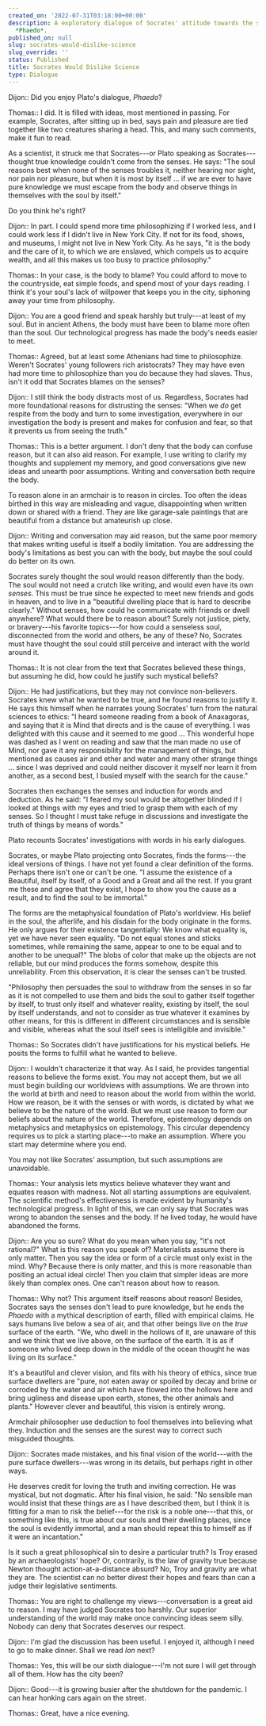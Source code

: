 ```yaml
---
created_on: '2022-07-31T03:18:00+00:00'
description: A exploratory dialogue of Socrates' attitude towards the senses within
  *Phaedo*.
published_on: null
slug: socrates-would-dislike-science
slug_override: ''
status: Published
title: Socrates Would Dislike Science
type: Dialogue
---
```

Dijon:: Did you enjoy Plato's dialogue, *Phaedo*?

Thomas:: I did. It is filled with ideas, most mentioned in passing. For example, Socrates, after sitting up in bed, says pain and pleasure are tied together like two creatures sharing a head. This, and many such comments, make it fun to read.

As a scientist, it struck me that Socrates---or Plato speaking as Socrates---thought true knowledge couldn't come from the senses. He says: "The soul reasons best when none of the senses troubles it, neither hearing nor sight, nor pain nor pleasure, but when it is most by itself ... if we are ever to have pure knowledge we must escape from the body and observe things in themselves with the soul by itself."

Do you think he's right?

Dijon:: In part. I could spend more time philosophizing if I worked less, and I could work less if I didn't live in New York City. If not for its food, shows, and museums, I might not live in New York City. As he says, "it is the body and the care of it, to which we are enslaved, which compels us to acquire wealth, and all this makes us too busy to practice philosophy."

Thomas:: In your case, is the body to blame? You could afford to move to the countryside, eat simple foods, and spend most of your days reading. I think it's your soul's lack of willpower that keeps you in the city, siphoning away your time from philosophy.

Dijon:: You are a good friend and speak harshly but truly---at least of my soul. But in ancient Athens, the body must have been to blame more often than the soul. Our technological progress has made the body's needs easier to meet.

Thomas:: Agreed, but at least some Athenians had time to philosophize. Weren't Socrates' young followers rich aristocrats? They may have even had more time to philosophize than you do because they had slaves. Thus, isn't it odd that Socrates blames on the senses?

Dijon:: I still think the body distracts most of us. Regardless, Socrates had more foundational reasons for distrusting the senses: "When we *do* get respite from the body and turn to some investigation, everywhere in our investigation the body is present and makes for confusion and fear, so that it prevents us from seeing the truth."

Thomas:: This is a better argument. I don't deny that the body can confuse reason, but it can also aid reason. For example, I use writing to clarify my thoughts and supplement my memory, and good conversations give new ideas and unearth poor assumptions. Writing and conversation both require the body.

To reason alone in an armchair is to reason in circles. Too often the ideas birthed in this way are misleading and vague, disappointing when written down or shared with a friend. They are like garage-sale paintings that are beautiful from a distance but amateurish up close.

Dijon:: Writing and conversation may aid reason, but the same poor memory that makes writing useful is itself a bodily limitation. You are addressing the body's limitations as best you can with the body, but maybe the soul could do better on its own.

Socrates surely thought the soul would reason differently than the body. The soul would not need a crutch like writing, and would even have its own *senses*. This must be true since he expected to meet new friends and gods in heaven, and to live in a "beautiful dwelling place that is hard to describe clearly." Without senses, how could he communicate with friends or dwell anywhere? What would there be to reason about? Surely not justice, piety, or bravery---his favorite topics---for how could a senseless soul, disconnected from the world and others, be any of these? No, Socrates must have thought the soul could still perceive and interact with the world around it.

Thomas:: It is not clear from the text that Socrates believed these things, but assuming he did, how could he justify such mystical beliefs?

Dijon:: He had justifications, but they may not convince non-believers. Socrates knew what he wanted to be true, and he found reasons to justify it. He says this himself when he narrates young Socrates' turn from the natural sciences to ethics: "I heard someone reading from a book of Anaxagoras, and saying that it is Mind that directs and is the cause of everything. I was delighted with this cause and it seemed to me good ... This wonderful hope was dashed as I went on reading and saw that the man made no use of Mind, nor gave it any responsibility for the management of things, but mentioned as causes air and ether and water and many other strange things ... since I was deprived and could neither discover it myself nor learn it from another, as a second best, I busied myself with the search for the cause."

Socrates then exchanges the senses and induction for words and deduction. As he said: "I feared my soul would be altogether blinded if I looked at things with my eyes and tried to grasp them with each of my senses. So I thought I must take refuge in discussions and investigate the truth of things by means of words."

Plato recounts Socrates' investigations with words in his early dialogues.

Socrates, or maybe Plato projecting onto Socrates, finds the forms---the ideal versions of things. I have not yet found a clear definition of the forms. Perhaps there isn't one or can't be one. "I assume the existence of a Beautiful, itself by itself, of a Good and a Great and all the rest. If you grant me these and agree that they exist, I hope to show you the cause as a result, and to find the soul to be immortal."

The forms are the metaphysical foundation of Plato's worldview. His belief in the soul, the afterlife, and his disdain for the body originate in the forms. He only argues for their existence tangentially: We know what equality is, yet we have never seen equality. "Do not equal stones and sticks sometimes, while remaining the same, appear to one to be equal and to another to be unequal?" The blobs of color that make up the objects are not reliable, but our mind produces the forms somehow, despite this unreliability. From this observation, it is clear the senses can't be trusted.

"Philosophy then persuades the soul to withdraw from the senses in so far as it is not compelled to use them and bids the soul to gather itself together by itself, to trust only itself and whatever reality, existing by itself, the soul by itself understands, and not to consider as true whatever it examines by other means, for this is different in different circumstances and is sensible and visible, whereas what the soul itself sees is intelligible and invisible."

Thomas:: So Socrates didn't have justifications for his mystical beliefs. He posits the forms to fulfill what he wanted to believe.

Dijon:: I wouldn't characterize it that way. As I said, he provides tangential reasons to believe the forms exist. You may not accept them, but we all must begin building our worldviews with assumptions. We are thrown into the world at birth and need to reason about the world from within the world. How we reason, be it with the senses or with words, is dictated by what we believe to be the nature of the world. But we must use reason to form our beliefs about the nature of the world. Therefore, epistemology depends on metaphysics and metaphysics on epistemology. This circular dependency requires us to pick a starting place---to make an assumption. Where you start may determine where you end.

You may not like Socrates' assumption, but such assumptions are unavoidable.

Thomas:: Your analysis lets mystics believe whatever they want and equates reason with madness. Not all starting assumptions are equivalent. The scientific method's effectiveness is made evident by humanity's technological progress. In light of this, we can only say that Socrates was wrong to abandon the senses and the body. If he lived today, he would have abandoned the forms.

Dijon:: Are you so sure? What do you mean when you say, "it's not rational?" What is this reason you speak of? Materialists assume there is only matter. Then you say the idea or form of a circle must only exist in the mind. Why? Because there is only matter, and this is more reasonable than positing an actual ideal circle! Then you claim that simpler ideas are more likely than complex ones. One can't reason about how to reason.

Thomas:: Why not? This argument itself reasons about reason! Besides, Socrates says the senses don't lead to pure knowledge, but he ends the *Phaedo* with a mythical description of earth, filled with empirical claims. He says humans live below a sea of air, and that other beings live on the *true* surface of the earth. "We, who dwell in the hollows of it, are unaware of this and we think that we live above, on the surface of the earth. It is as if someone who lived deep down in the middle of the ocean thought he was living on its surface."

It's a beautiful and clever vision, and fits with his theory of ethics, since true surface dwellers are "pure, not eaten away or spoiled by decay and brine or corroded by the water and air which have flowed into the hollows here and bring ugliness and disease upon earth, stones, the other animals and plants." However clever and beautiful, this vision is entirely wrong.

Armchair philosopher use deduction to fool themselves into believing what they. Induction and the senses are the surest way to correct such misguided thoughts.

Dijon:: Socrates made mistakes, and his final vision of the world---with the pure surface dwellers---was wrong in its details, but perhaps right in other ways.

He deserves credit for loving the truth and inviting correction. He was mystical, but not dogmatic. After his final vision, he said: "No sensible man would insist that these things are as I have described them, but I think it is fitting for a man to risk the belief---for the risk is a noble one---that this, or something like this, is true about our souls and their dwelling places, since the soul is evidently immortal, and a man should repeat this to himself as if it were an incantation."

Is it such a great philosophical sin to desire a particular truth? Is Troy erased by an archaeologists' hope? Or, contrarily, is the law of gravity true because Newton thought action-at-a-distance absurd? No, Troy and gravity are what they are. The scientist can no better divest their hopes and fears than can a judge their legislative sentiments.

Thomas:: You are right to challenge my views---conversation is a great aid to reason. I may have judged Socrates too harshly. Our superior understanding of the world may make once convincing ideas seem silly. Nobody can deny that Socrates deserves our respect.

Dijon:: I'm glad the discussion has been useful. I enjoyed it, although I need to go to make dinner. Shall we read *Ion* next?

Thomas:: Yes, this will be our sixth dialogue---I'm not sure I will get through all of them. How has the city been?

Dijon:: Good---it is growing busier after the shutdown for the pandemic. I can hear honking cars again on the street.

Thomas:: Great, have a nice evening.
